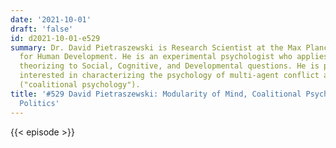 ```yaml
---
date: '2021-10-01'
draft: 'false'
id: d2021-10-01-e529
summary: Dr. David Pietraszewski is Research Scientist at the Max Planck Institute
  for Human Development. He is an experimental psychologist who applies evolutionary
  theorizing to Social, Cognitive, and Developmental questions. He is particularly
  interested in characterizing the psychology of multi-agent conflict and cooperation
  ("coalitional psychology").
title: '#529 David Pietraszewski: Modularity of Mind, Coalitional Psychology, and
  Politics'
---
```

{{< episode >}}
